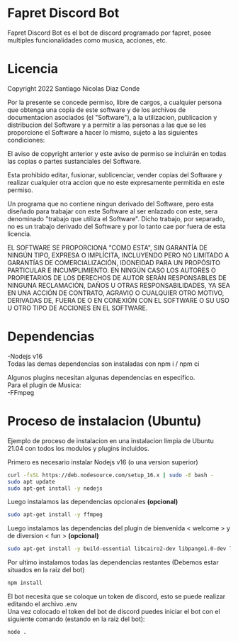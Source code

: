 # Fapret Discord Bot
 Fapret Discord Bot es el bot de discord programado por fapret, posee multiples funcionalidades como musica, acciones, etc.
# Licencia
 Copyright 2022 Santiago Nicolas Diaz Conde

 Por la presente se concede permiso, libre de cargos, a cualquier persona que obtenga una copia de este software y de los archivos de documentacion asociados (el "Software"), a la utilizacion, publicacion y distribucion del Software y a permitir a las personas a las que se les proporcione el Software a hacer lo mismo, sujeto a las siguientes condiciones:

 El aviso de copyright anterior y este aviso de permiso se incluirán en todas las copias o partes sustanciales del Software.

 Esta prohibido editar, fusionar, sublicenciar, vender copias del Software y realizar cualquier otra accion que no este expresamente permitida en este permiso.

 Un programa que no contiene ningun derivado del Software, pero esta diseñado para trabajar con este Software al ser enlazado con este, sera denominado "trabajo que utiliza el Software". Dicho trabajo, por separado, no es un trabajo derivado del Software y por lo tanto cae por fuera de esta licencia.

 EL SOFTWARE SE PROPORCIONA "COMO ESTA", SIN GARANTÍA DE NINGÚN TIPO, EXPRESA O IMPLÍCITA, INCLUYENDO PERO NO LIMITADO A GARANTÍAS DE COMERCIALIZACIÓN, IDONEIDAD PARA UN PROPÓSITO PARTICULAR E INCUMPLIMIENTO. EN NINGÚN CASO LOS AUTORES O PROPIETARIOS DE LOS DERECHOS DE AUTOR SERÁN RESPONSABLES DE NINGUNA RECLAMACIÓN, DAÑOS U OTRAS RESPONSABILIDADES, YA SEA EN UNA ACCIÓN DE CONTRATO, AGRAVIO O CUALQUIER OTRO MOTIVO, DERIVADAS DE, FUERA DE O EN CONEXIÓN CON EL SOFTWARE O SU USO U OTRO TIPO DE ACCIONES EN EL SOFTWARE.
# Dependencias
 -Nodejs v16  
 Todas las demas dependencias son instaladas con npm i / npm ci  

 Algunos plugins necesitan algunas dependencias en especifico.    
 Para el plugin de Musica:  
 -FFmpeg

# Proceso de instalacion (Ubuntu)
 Ejemplo de proceso de instalacion en una instalacion limpia de Ubuntu 21.04 con todos los modulos y plugins incluidos.  

 Primero es necesario instalar Nodejs v16 (o una version superior)
 ```sh
curl -fsSL https://deb.nodesource.com/setup_16.x | sudo -E bash -
sudo apt update
sudo apt-get install -y nodejs
 ```

 Luego instalamos las dependencias opcionales **(opcional)**
 ```sh
sudo apt-get install -y ffmpeg
 ```

 Luego instalamos las dependencias del plugin de bienvenida < welcome > y de diversion < fun > **(opcional)**
 ```sh
sudo apt-get install -y build-essential libcairo2-dev libpango1.0-dev libjpeg-dev libgif-dev librsvg2-dev
 ```

 Por ultimo instalamos todas las dependencias restantes (Debemos estar situados en la raiz del bot)
 ```sh
npm install
 ```

 El bot necesita que se coloque un token de discord, esto se puede realizar editando el archivo .env  
 Una vez colocado el token del bot de discord puedes iniciar el bot con el siguiente comando (estando en la raiz del bot):
  ```sh
node .
 ```